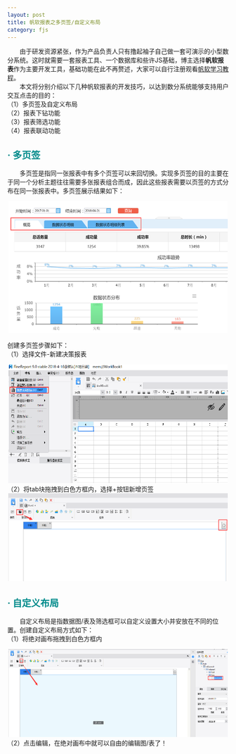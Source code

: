 ```yaml
---
layout: post
title: 帆软报表之多页签/自定义布局 
category: fjs
---
```

&emsp;&emsp;由于研发资源紧张，作为产品负责人只有撸起袖子自己做一套可演示的小型数分系统。这时就需要一套报表工具、一个数据库和些许JS基础，博主选择**帆软报表**作为主要开发工具，基础功能在此不再赘述，大家可以自行注册观看[帆软学习教程](http://home.fanruan.com/act/finereport.php)。                  
&emsp;&emsp;本文将分别介绍以下几种帆软报表的开发技巧，以达到数分系统能够支持用户交互点击的目的：         
（1）多页签及自定义布局        
（2）报表下钻功能          
（3）报表筛选功能          
（4）报表联动功能           

## **<span style="color:#008B8B;">· 多页签</span>**  
&emsp;&emsp;多页签是指同一张报表中有多个页签可以来回切换。实现多页签的目的主要在于同一个分析主题往往需要多张报表组合而成，因此这些报表需要以页签的方式分布在同一张报表中。多页签展示结果如下：

<div align="center">
<img width="500" height="300" src="https://raw.githubusercontent.com/carrylaw/IMG/master/img_js/js23.png" /> 
</div> 

创建多页签步骤如下：   
（1）选择文件-新建决策报表
<div align="center">
<img width="500" height="270" src="https://raw.githubusercontent.com/carrylaw/IMG/master/img_js/js24.png" /> 
</div>
（2）将tab块拖拽到白色方框内，选择+按钮新增页签
<div align="center">
<img width="500" height="200" src="https://raw.githubusercontent.com/carrylaw/IMG/master/img_js/js25.png" /> 
</div>

## **<span style="color:#008B8B;">· 自定义布局</span>**
&emsp;&emsp;自定义布局是指数据图/表及筛选框可以自定义设置大小并安放在不同的位置。创建自定义布局方式如下：   
（1）将绝对画布拖拽到白色方框内
<div align="center">
<img width="500" height="200" src="https://raw.githubusercontent.com/carrylaw/IMG/master/img_js/js26.png" /> 
</div>
（2）点击编辑，在绝对画布中就可以自由的编辑图/表了！